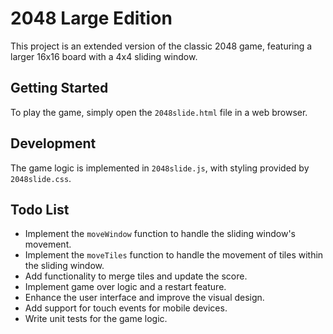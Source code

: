 # 2048 Large Edition

This project is an extended version of the classic 2048 game, featuring a larger 16x16 board with a 4x4 sliding window.

## Getting Started

To play the game, simply open the `2048slide.html` file in a web browser.

## Development

The game logic is implemented in `2048slide.js`, with styling provided by `2048slide.css`.

## Todo List

- Implement the `moveWindow` function to handle the sliding window's movement.
- Implement the `moveTiles` function to handle the movement of tiles within the sliding window.
- Add functionality to merge tiles and update the score.
- Implement game over logic and a restart feature.
- Enhance the user interface and improve the visual design.
- Add support for touch events for mobile devices.
- Write unit tests for the game logic.
